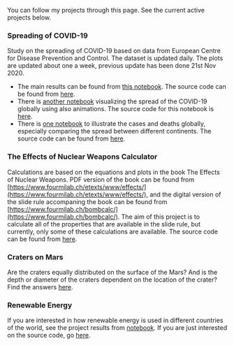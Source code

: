 You can follow my projects through this page. See the current active projects below. 

### Spreading of COVID-19 

Study on the spreading of COVID-19 based on data from European Centre for Disease Prevention and Control. The dataset is updated daily. The plots are updated about one a week, previous update has been done 21st Nov 2020. 

* The main results can be found from [this notebook](http://nbviewer.ipython.org/github/MariaanaT/COVID-19-Dashboard/blob/01d117fefa465477d4c284b8fce552b4366c122c/COVID-19%20study%20ECDC.ipynb). The source code can be found from [here](https://github.com/MariaanaT/COVID-19-Dashboard/blob/master/COVID-19%20study%20ECDC.ipynb). 
* There is [another notebook](http://nbviewer.ipython.org/github/MariaanaT/COVID-19-Dashboard/blob/01d117fefa465477d4c284b8fce552b4366c122c/COVID-19%20study%20ECDC-Global%20Timeseries.ipynb) visualizing the spread of the COVID-19 globally using also animations. The source code for this notebook is [here](https://github.com/MariaanaT/COVID-19-Dashboard/blob/master/COVID-19%20study%20ECDC-Global%20Timeseries.ipynb). 
* There is [one notebook](http://nbviewer.ipython.org/github/MariaanaT/COVID-19-Dashboard/blob/01d117fefa465477d4c284b8fce552b4366c122c/COVID-19%20study%20ECDC-Global.ipynb) to illustrate the cases and deaths globally, especially comparing the spread between different continents. The source code can be found from [here](https://github.com/MariaanaT/COVID-19-Dashboard/blob/master/COVID-19%20study%20ECDC-Global.ipynb).

### The Effects of Nuclear Weapons Calculator 

Calculations are based on the equations and plots in the book The Effects of Nuclear Weapons. PDF version of the book can be found from [https://www.fourmilab.ch/etexts/www/effects/](https://www.fourmilab.ch/etexts/www/effects/), and the digital version of the slide rule accompaning the book can be found from [https://www.fourmilab.ch/bombcalc/](https://www.fourmilab.ch/bombcalc/). The aim of this project is to calculate all of the properties that are available in the slide rule, but currently, only some of these calculations are available. The source code can be found from [here](
https://github.com/MariaanaT/The-Effects-of-Nuclear-Weapons). 

### Craters on Mars

Are the craters equally distributed on the surface of the Mars? And is the depth or diameter of the craters dependent on the location of the crater? Find the answers [here](https://github.com/MariaanaT/MarsCraters/blob/master/MarsCratersStudy.ipynb). 

### Renewable Energy

If you are interested in how renewable energy is used in different countries of the world, see the project results from [notebook](https://nbviewer.jupyter.org/github/MariaanaT/RenewableElectricity/blob/931326f68d9bc04c85eff98d4407afe61019d684/RenewableElectricityOutput.ipynb). If you are just interested on the source code, go [here](https://github.com/MariaanaT/RenewableElectricity). 
